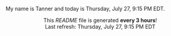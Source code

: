 My name is Tanner and today is Thursday, July 27, 9:15 PM EDT.

<p align="center">This <i>README</i> file is generated <b>every 3 hours</b>!</br>Last refresh: Thursday, July 27, 9:15 PM EDT<br /></p>
